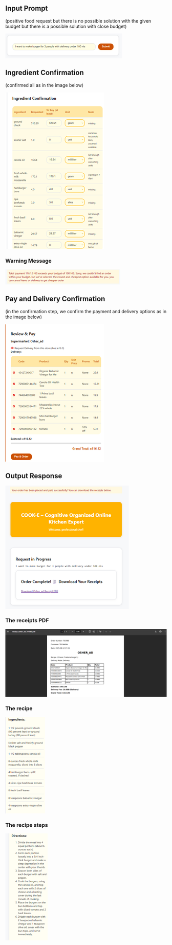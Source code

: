 ## Input Prompt
(positive food request but there is no possible solution with the given budget but there is a possible solution with close budget)

![prompt5](media/prompt5.png)

## Ingredient Confirmation
(confirmed all as in the image below)

![conf4](media/conf4.png)

### Warning Message
![warning5](media/warning5.png)

## Pay and Delivery Confirmation

(in the confirmation step, we confirm the payment and delivery options as in the image below)

![pay5](media/pay5.png)

## Output Response

![output5](media/output5.png)
 
### The receipts PDF

![pdf5](media/pdf5.png)

### The recipe

![ing5](media/ing5.png)

### The recipe steps

![steps5](media/steps5.png)